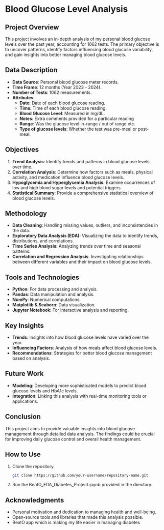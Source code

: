 # Blood Glucose Level Analysis

## Project Overview
This project involves an in-depth analysis of my personal blood glucose levels over the past year, accounting for 1062 tests. The primary objective is to uncover patterns, identify factors influencing blood glucose variability, and gain insights into better managing blood glucose levels.

## Data Description
- **Data Source**: Personal blood glucose meter records.
- **Time Frame**: 12 months (Year 2023 - 2024).
- **Number of Tests**: 1062 measurements.
- **Attributes**:
  - **Date**: Date of each blood glucose reading.
  - **Time**: Time of each blood glucose reading.
  - **Blood Glucose Level**: Measured in mg/dL.
  - **Notes**: Extra comments provided for a particular reading
  - **Range**: Was the glucose level in-range / out of range etc.
  - **Type of glucose levels**: Whether the test was pre-meal or post-meal.

## Objectives
1. **Trend Analysis**: Identify trends and patterns in blood glucose levels over time.
2. **Correlation Analysis**: Determine how factors such as meals, physical activity, and medication influence blood glucose levels.
3. **Hypoglycemia and Hyperglycemia Analysis**: Examine occurrences of low and high blood sugar levels and potential triggers.
4. **Statistical Summary**: Provide a comprehensive statistical overview of blood glucose levels.

## Methodology
- **Data Cleaning**: Handling missing values, outliers, and inconsistencies in the data.
- **Exploratory Data Analysis (EDA)**: Visualizing the data to identify trends, distributions, and correlations.
- **Time Series Analysis**: Analyzing trends over time and seasonal patterns.
- **Correlation and Regression Analysis**: Investigating relationships between different variables and their impact on blood glucose levels.

## Tools and Technologies
- **Python**: For data processing and analysis.
- **Pandas**: Data manipulation and analysis.
- **NumPy**: Numerical computations.
- **Matplotlib & Seaborn**: Data visualization.
- **Jupyter Notebook**: For interactive analysis and reporting.

## Key Insights
- **Trends**: Insights into how blood glucose levels have varied over the year.
- **Influencing Factors**: Analysis of how meals affect blood glucose levels.
- **Recommendations**: Strategies for better blood glucose management based on analysis.

## Future Work
- **Modeling**: Developing more sophisticated models to predict blood glucose levels and HbA1c levels.
- **Integration**: Linking this analysis with real-time monitoring tools or applications.

## Conclusion
This project aims to provide valuable insights into blood glucose management through detailed data analysis. The findings could be crucial for improving daily glucose control and overall health management.

## How to Use
1. Clone the repository.
   ```bash
   git clone https://github.com/your-username/repository-name.git
2. Run the BeatO_EDA_Diabetes_Project.ipynb provided in the directory.

## Acknowledgments
- Personal motivation and dedication to managing health and well-being.
- Open-source tools and libraries that made this analysis possible.
- BeatO app which is making my life easier in managing diabetes
